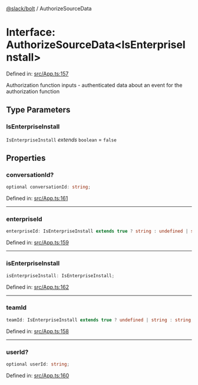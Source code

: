 [@slack/bolt](../index.md) / AuthorizeSourceData

# Interface: AuthorizeSourceData\<IsEnterpriseInstall\>

Defined in: [src/App.ts:157](https://github.com/slackapi/bolt-js/blob/main/src/App.ts#L157)

Authorization function inputs - authenticated data about an event for the authorization function

## Type Parameters

### IsEnterpriseInstall

`IsEnterpriseInstall` *extends* `boolean` = `false`

## Properties

### conversationId?

```ts
optional conversationId: string;
```

Defined in: [src/App.ts:161](https://github.com/slackapi/bolt-js/blob/main/src/App.ts#L161)

***

### enterpriseId

```ts
enterpriseId: IsEnterpriseInstall extends true ? string : undefined | string;
```

Defined in: [src/App.ts:159](https://github.com/slackapi/bolt-js/blob/main/src/App.ts#L159)

***

### isEnterpriseInstall

```ts
isEnterpriseInstall: IsEnterpriseInstall;
```

Defined in: [src/App.ts:162](https://github.com/slackapi/bolt-js/blob/main/src/App.ts#L162)

***

### teamId

```ts
teamId: IsEnterpriseInstall extends true ? undefined | string : string;
```

Defined in: [src/App.ts:158](https://github.com/slackapi/bolt-js/blob/main/src/App.ts#L158)

***

### userId?

```ts
optional userId: string;
```

Defined in: [src/App.ts:160](https://github.com/slackapi/bolt-js/blob/main/src/App.ts#L160)
